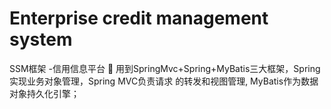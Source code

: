 # Enterprise credit management system
SSM框架 -信用信息平台
 用到SpringMvc+Spring+MyBatis三大框架，Spring实现业务对象管理，Spring MVC负责请求 的转发和视图管理, MyBatis作为数据对象持久化引擎；
